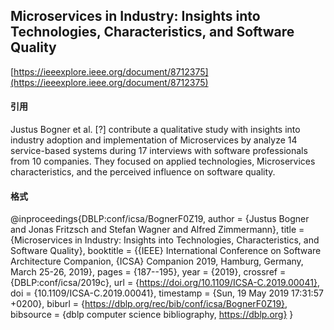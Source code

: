 

## Microservices in Industry: Insights into Technologies, Characteristics, and Software Quality
   [https://ieeexplore.ieee.org/document/8712375](https://ieeexplore.ieee.org/document/8712375)

#### 引用 
Justus Bogner et al. [?] contribute a qualitative study with insights into industry adoption and implementation of Microservices by analyze 14 service-based systems during 17 interviews with software professionals from 10 companies. They focused on applied technologies, Microservices characteristics, and the perceived influence on software quality. 


#### 格式
@inproceedings{DBLP:conf/icsa/BognerF0Z19,
  author    = {Justus Bogner and
               Jonas Fritzsch and
               Stefan Wagner and
               Alfred Zimmermann},
  title     = {Microservices in Industry: Insights into Technologies, Characteristics,
               and Software Quality},
  booktitle = {{IEEE} International Conference on Software Architecture Companion,
               {ICSA} Companion 2019, Hamburg, Germany, March 25-26, 2019},
  pages     = {187--195},
  year      = {2019},
  crossref  = {DBLP:conf/icsa/2019c},
  url       = {https://doi.org/10.1109/ICSA-C.2019.00041},
  doi       = {10.1109/ICSA-C.2019.00041},
  timestamp = {Sun, 19 May 2019 17:31:57 +0200},
  biburl    = {https://dblp.org/rec/bib/conf/icsa/BognerF0Z19},
  bibsource = {dblp computer science bibliography, https://dblp.org}
}
